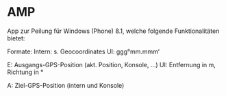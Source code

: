 # AMP

App zur Peilung für Windows (Phone) 8.1, welche folgende Funktionalitäten bietet:


Formate:
Intern: s. Geocoordinates
UI:       ggg°mm.mmm‘

E:
Ausgangs-GPS-Position (akt. Position, Konsole, …)
UI: Entfernung in m, Richtung in °

A:
Ziel-GPS-Position (intern und Konsole)
